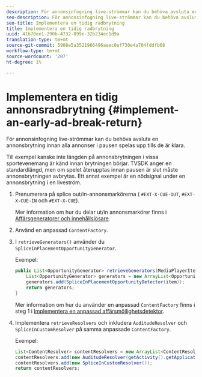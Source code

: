 ```yaml
---
description: För annonsinfogning live-strömmar kan du behöva avsluta en annonsbrytning innan alla annonser i pausen spelas upp tills de är klara.
seo-description: För annonsinfogning live-strömmar kan du behöva avsluta en annonsbrytning innan alla annonser i pausen spelas upp tills de är klara.
seo-title: Implementera en tidig radbrytning
title: Implementera en tidig radbrytning
uuid: 41b70ee1-290b-4732-899e-32b234ec1d9a
translation-type: tm+mt
source-git-commit: 5908e5a3521966496aeec0ef730e4a704fddfb68
workflow-type: tm+mt
source-wordcount: '207'
ht-degree: 1%

---
```



# Implementera en tidig annonsradbrytning {#implement-an-early-ad-break-return}

För annonsinfogning live-strömmar kan du behöva avsluta en annonsbrytning innan alla annonser i pausen spelas upp tills de är klara.

Till exempel kanske inte längden på annonsbrytningen i vissa sportevenemang är känd innan brytningen börjar. TVSDK anger en standardlängd, men om spelet återupptas innan pausen är slut måste annonsbrytningen avbrytas. Ett annat exempel är en nödsignal under en annonsbrytning i en liveström.

1. Prenumerera på splice out/in-annonsmarkörerna ( `#EXT-X-CUE-OUT`, `#EXT-X-CUE-IN` och `#EXT-X-CUE`).

   Mer information om hur du delar ut/in annonsmarkörer finns i [Affärsgeneratorer och innehållslösare](../../../tvsdk-1.4-for-android/content-resolver/android-1.4-content-resolver-about.md).
1. Använd en anpassad `ContentFactory`.
1. I `retrieveGenerators()` använder du `SpliceInPlacementOpportunityGenerator`.

   Exempel:

   ```java
   public List<OpportunityGenerator> retrieveGenerators(MediaPlayerItem item) { 
       List<OpportunityGenerator> generators = new ArrayList<OpportunityGenerator>(); 
       generators.add(SpliceInPlacementOpportunityDetector(item)); 
       return generators; 
   }
   ```

   Mer information om hur du använder en anpassad `ContentFactory` finns i steg 1 i [Implementera en anpassad affärsmöjlighetsdetektor](../../../tvsdk-1.4-for-android/content-resolver/android-1.4-opp-detector-impl.md).

1. Implementera `retrieveResolvers` och inkludera `AuditudeResolver` och `SpliceInCustomResolver` på samma anpassade `ContentFactory`.

   Exempel:

   ```java
   List<ContentResolver> contentResolvers = new ArrayList<ContentResolver>(); 
   contentResolvers.add(new AuditudeResolver(getActivity().getApplicationContext())); 
   contentResolvers.add(new SpliceInCustomResolver()); 
   return contentResolvers;
   ```

